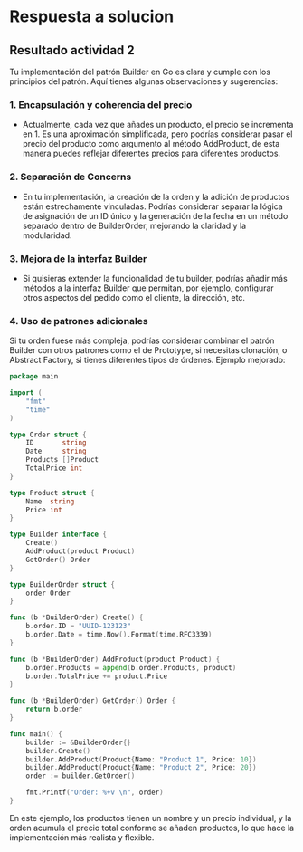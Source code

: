 # Respuesta a solucion

## Resultado actividad 2

Tu implementación del patrón Builder en Go es clara y cumple con los principios del patrón. Aquí tienes algunas observaciones y sugerencias:

### 1. Encapsulación y coherencia del precio

- Actualmente, cada vez que añades un producto, el precio se incrementa en 1. Es una aproximación simplificada, pero podrías considerar pasar el precio del producto como argumento al método AddProduct, de esta manera puedes reflejar diferentes precios para diferentes productos.

### 2. Separación de Concerns

- En tu implementación, la creación de la orden y la adición de productos están estrechamente vinculadas. Podrías considerar separar la lógica de asignación de un ID único y la generación de la fecha en un método separado dentro de BuilderOrder, mejorando la claridad y la modularidad.

### 3. Mejora de la interfaz Builder

- Si quisieras extender la funcionalidad de tu builder, podrías añadir más métodos a la interfaz Builder que permitan, por ejemplo, configurar otros aspectos del pedido como el cliente, la dirección, etc.

### 4. Uso de patrones adicionales

Si tu orden fuese más compleja, podrías considerar combinar el patrón Builder con otros patrones como el de Prototype, si necesitas clonación, o Abstract Factory, si tienes diferentes tipos de órdenes.
Ejemplo mejorado:

```go
package main

import (
    "fmt"
    "time"
)

type Order struct {
    ID       string
    Date     string
    Products []Product
    TotalPrice int
}

type Product struct {
    Name  string
    Price int
}

type Builder interface {
    Create()
    AddProduct(product Product)
    GetOrder() Order
}

type BuilderOrder struct {
    order Order
}

func (b *BuilderOrder) Create() {
    b.order.ID = "UUID-123123"
    b.order.Date = time.Now().Format(time.RFC3339)
}

func (b *BuilderOrder) AddProduct(product Product) {
    b.order.Products = append(b.order.Products, product)
    b.order.TotalPrice += product.Price
}

func (b *BuilderOrder) GetOrder() Order {
    return b.order
}

func main() {
    builder := &BuilderOrder{}
    builder.Create()
    builder.AddProduct(Product{Name: "Product 1", Price: 10})
    builder.AddProduct(Product{Name: "Product 2", Price: 20})
    order := builder.GetOrder()

    fmt.Printf("Order: %+v \n", order)
}
```

En este ejemplo, los productos tienen un nombre y un precio individual, y la orden acumula el precio total conforme se añaden productos, lo que hace la implementación más realista y flexible.
